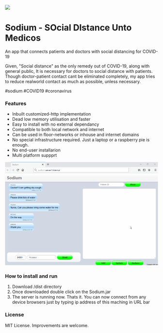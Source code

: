 ![](icon.ico)
# Sodium - SOcial DIstance Unto Medicos
An app that connects patients and doctors with social distancing for COVID-19

Given, "Social distance" as the only remedy out of COVID-19, along with general public, It is necessary for doctors to social distance with patients. Though doctor-patient contact cant be eliminated completely, my app tries to reduce realworld contact as much as possible, unless necessary.

 #sodium #COVID19 #coronavirus
 
### Features
* Inbuilt customized-http implementation
* Dead low memory utilisation and faster
* Easy to install with no external dependancy
* Compatible to both local network and internet
* Can be used in floor-networks or inhouse and internet domains
* No special infrastructure required. Just a laptop or a raspberry pie is enough.
* No end-user installarion
* Multi platform suppprt

![Sodium demo](demo.gif)

### How to install and run
1. Download /dist directory
2. Once downloaded double click on the Sodium.jar
3. The server is running now. Thats it.
You can now connect from any device browsers just by typing ip address of this maching in URL bar

### License
MIT License. Improvements are welcome.
